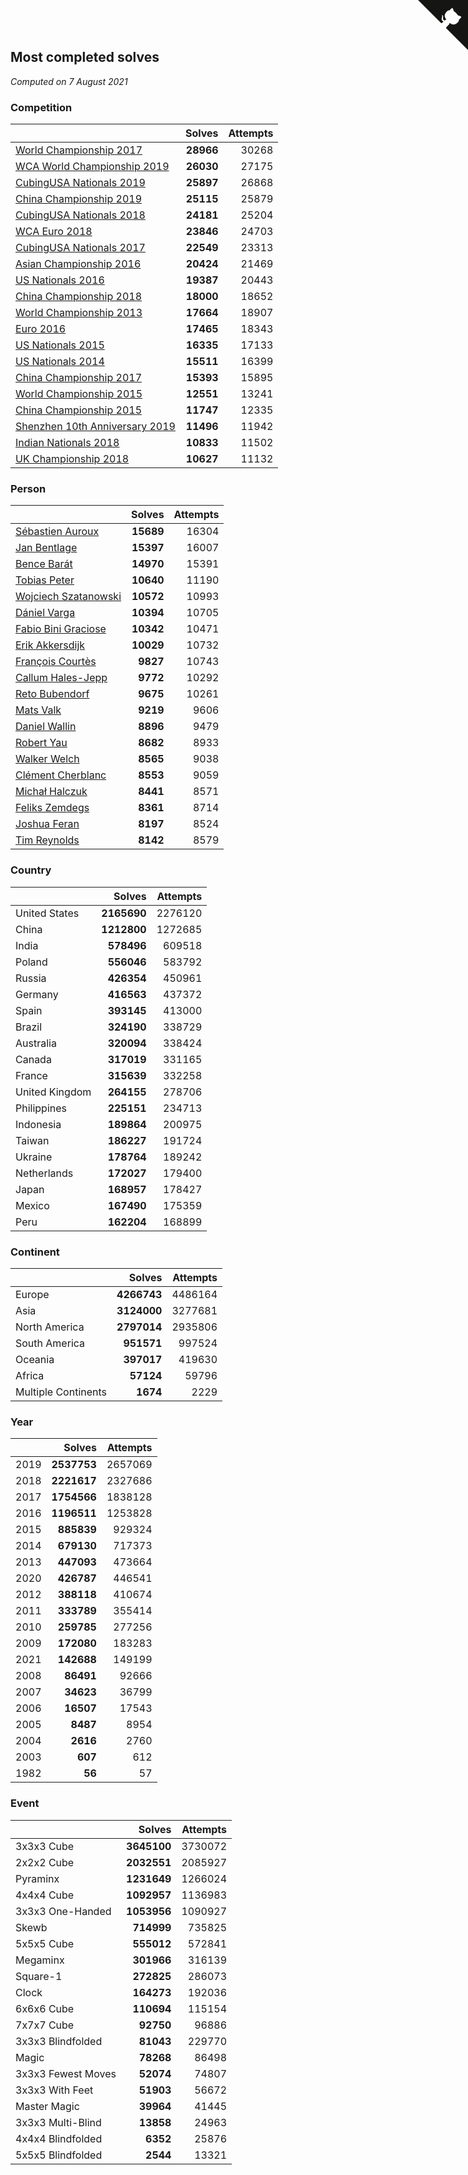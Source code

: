 ## Most completed solves

*Computed on  7 August 2021*


### Competition

|  | Solves | Attempts |
| :--- | ---: | ---: |
| [World Championship 2017](https://www.worldcubeassociation.org/competitions/WC2017) | **28966** | 30268 |
| [WCA World Championship 2019](https://www.worldcubeassociation.org/competitions/WC2019) | **26030** | 27175 |
| [CubingUSA Nationals 2019](https://www.worldcubeassociation.org/competitions/CubingUSANationals2019) | **25897** | 26868 |
| [China Championship 2019](https://www.worldcubeassociation.org/competitions/ChinaChampionship2019) | **25115** | 25879 |
| [CubingUSA Nationals 2018](https://www.worldcubeassociation.org/competitions/CubingUSANationals2018) | **24181** | 25204 |
| [WCA Euro 2018](https://www.worldcubeassociation.org/competitions/Euro2018) | **23846** | 24703 |
| [CubingUSA Nationals 2017](https://www.worldcubeassociation.org/competitions/CubingUSANationals2017) | **22549** | 23313 |
| [Asian Championship 2016](https://www.worldcubeassociation.org/competitions/AsianChampionship2016) | **20424** | 21469 |
| [US Nationals 2016](https://www.worldcubeassociation.org/competitions/USNationals2016) | **19387** | 20443 |
| [China Championship 2018](https://www.worldcubeassociation.org/competitions/ChinaChampionship2018) | **18000** | 18652 |
| [World Championship 2013](https://www.worldcubeassociation.org/competitions/WC2013) | **17664** | 18907 |
| [Euro 2016](https://www.worldcubeassociation.org/competitions/Euro2016) | **17465** | 18343 |
| [US Nationals 2015](https://www.worldcubeassociation.org/competitions/USNationals2015) | **16335** | 17133 |
| [US Nationals 2014](https://www.worldcubeassociation.org/competitions/USNationals2014) | **15511** | 16399 |
| [China Championship 2017](https://www.worldcubeassociation.org/competitions/ChinaChampionship2017) | **15393** | 15895 |
| [World Championship 2015](https://www.worldcubeassociation.org/competitions/WC2015) | **12551** | 13241 |
| [China Championship 2015](https://www.worldcubeassociation.org/competitions/ChinaChampionship2015) | **11747** | 12335 |
| [Shenzhen 10th Anniversary 2019](https://www.worldcubeassociation.org/competitions/Shenzhen10thAnniversary2019) | **11496** | 11942 |
| [Indian Nationals 2018](https://www.worldcubeassociation.org/competitions/IndianNationals2018) | **10833** | 11502 |
| [UK Championship 2018](https://www.worldcubeassociation.org/competitions/UKC2018) | **10627** | 11132 |

### Person

|  | Solves | Attempts |
| :--- | ---: | ---: |
| [Sébastien Auroux](https://www.worldcubeassociation.org/persons/2008AURO01) | **15689** | 16304 |
| [Jan Bentlage](https://www.worldcubeassociation.org/persons/2010BENT01) | **15397** | 16007 |
| [Bence Barát](https://www.worldcubeassociation.org/persons/2008BARA01) | **14970** | 15391 |
| [Tobias Peter](https://www.worldcubeassociation.org/persons/2014PETE03) | **10640** | 11190 |
| [Wojciech Szatanowski](https://www.worldcubeassociation.org/persons/2011SZAT01) | **10572** | 10993 |
| [Dániel Varga](https://www.worldcubeassociation.org/persons/2008VARG01) | **10394** | 10705 |
| [Fabio Bini Graciose](https://www.worldcubeassociation.org/persons/2010GRAC02) | **10342** | 10471 |
| [Erik Akkersdijk](https://www.worldcubeassociation.org/persons/2005AKKE01) | **10029** | 10732 |
| [François Courtès](https://www.worldcubeassociation.org/persons/2008COUR01) | **9827** | 10743 |
| [Callum Hales-Jepp](https://www.worldcubeassociation.org/persons/2012HALE01) | **9772** | 10292 |
| [Reto Bubendorf](https://www.worldcubeassociation.org/persons/2012BUBE01) | **9675** | 10261 |
| [Mats Valk](https://www.worldcubeassociation.org/persons/2007VALK01) | **9219** | 9606 |
| [Daniel Wallin](https://www.worldcubeassociation.org/persons/2013WALL03) | **8896** | 9479 |
| [Robert Yau](https://www.worldcubeassociation.org/persons/2009YAUR01) | **8682** | 8933 |
| [Walker Welch](https://www.worldcubeassociation.org/persons/2011WELC01) | **8565** | 9038 |
| [Clément Cherblanc](https://www.worldcubeassociation.org/persons/2014CHER05) | **8553** | 9059 |
| [Michał Halczuk](https://www.worldcubeassociation.org/persons/2006HALC01) | **8441** | 8571 |
| [Feliks Zemdegs](https://www.worldcubeassociation.org/persons/2009ZEMD01) | **8361** | 8714 |
| [Joshua Feran](https://www.worldcubeassociation.org/persons/2011FERA01) | **8197** | 8524 |
| [Tim Reynolds](https://www.worldcubeassociation.org/persons/2005REYN01) | **8142** | 8579 |

### Country

|  | Solves | Attempts |
| :--- | ---: | ---: |
| United States | **2165690** | 2276120 |
| China | **1212800** | 1272685 |
| India | **578496** | 609518 |
| Poland | **556046** | 583792 |
| Russia | **426354** | 450961 |
| Germany | **416563** | 437372 |
| Spain | **393145** | 413000 |
| Brazil | **324190** | 338729 |
| Australia | **320094** | 338424 |
| Canada | **317019** | 331165 |
| France | **315639** | 332258 |
| United Kingdom | **264155** | 278706 |
| Philippines | **225151** | 234713 |
| Indonesia | **189864** | 200975 |
| Taiwan | **186227** | 191724 |
| Ukraine | **178764** | 189242 |
| Netherlands | **172027** | 179400 |
| Japan | **168957** | 178427 |
| Mexico | **167490** | 175359 |
| Peru | **162204** | 168899 |

### Continent

|  | Solves | Attempts |
| :--- | ---: | ---: |
| Europe | **4266743** | 4486164 |
| Asia | **3124000** | 3277681 |
| North America | **2797014** | 2935806 |
| South America | **951571** | 997524 |
| Oceania | **397017** | 419630 |
| Africa | **57124** | 59796 |
| Multiple Continents | **1674** | 2229 |

### Year

|  | Solves | Attempts |
| :--- | ---: | ---: |
| 2019 | **2537753** | 2657069 |
| 2018 | **2221617** | 2327686 |
| 2017 | **1754566** | 1838128 |
| 2016 | **1196511** | 1253828 |
| 2015 | **885839** | 929324 |
| 2014 | **679130** | 717373 |
| 2013 | **447093** | 473664 |
| 2020 | **426787** | 446541 |
| 2012 | **388118** | 410674 |
| 2011 | **333789** | 355414 |
| 2010 | **259785** | 277256 |
| 2009 | **172080** | 183283 |
| 2021 | **142688** | 149199 |
| 2008 | **86491** | 92666 |
| 2007 | **34623** | 36799 |
| 2006 | **16507** | 17543 |
| 2005 | **8487** | 8954 |
| 2004 | **2616** | 2760 |
| 2003 | **607** | 612 |
| 1982 | **56** | 57 |

### Event

|  | Solves | Attempts |
| :--- | ---: | ---: |
| 3x3x3 Cube | **3645100** | 3730072 |
| 2x2x2 Cube | **2032551** | 2085927 |
| Pyraminx | **1231649** | 1266024 |
| 4x4x4 Cube | **1092957** | 1136983 |
| 3x3x3 One-Handed | **1053956** | 1090927 |
| Skewb | **714999** | 735825 |
| 5x5x5 Cube | **555012** | 572841 |
| Megaminx | **301966** | 316139 |
| Square-1 | **272825** | 286073 |
| Clock | **164273** | 192036 |
| 6x6x6 Cube | **110694** | 115154 |
| 7x7x7 Cube | **92750** | 96886 |
| 3x3x3 Blindfolded | **81043** | 229770 |
| Magic | **78268** | 86498 |
| 3x3x3 Fewest Moves | **52074** | 74807 |
| 3x3x3 With Feet | **51903** | 56672 |
| Master Magic | **39964** | 41445 |
| 3x3x3 Multi-Blind | **13858** | 24963 |
| 4x4x4 Blindfolded | **6352** | 25876 |
| 5x5x5 Blindfolded | **2544** | 13321 |


<a href="https://github.com/jonatanklosko/wca_statistics" class="github-corner" aria-label="View source on Github"><svg width="80" height="80" viewBox="0 0 250 250" style="fill:#151513; color:#fff; position: absolute; top: 0; border: 0; right: 0;" aria-hidden="true"><path d="M0,0 L115,115 L130,115 L142,142 L250,250 L250,0 Z"></path><path d="M128.3,109.0 C113.8,99.7 119.0,89.6 119.0,89.6 C122.0,82.7 120.5,78.6 120.5,78.6 C119.2,72.0 123.4,76.3 123.4,76.3 C127.3,80.9 125.5,87.3 125.5,87.3 C122.9,97.6 130.6,101.9 134.4,103.2" fill="currentColor" style="transform-origin: 130px 106px;" class="octo-arm"></path><path d="M115.0,115.0 C114.9,115.1 118.7,116.5 119.8,115.4 L133.7,101.6 C136.9,99.2 139.9,98.4 142.2,98.6 C133.8,88.0 127.5,74.4 143.8,58.0 C148.5,53.4 154.0,51.2 159.7,51.0 C160.3,49.4 163.2,43.6 171.4,40.1 C171.4,40.1 176.1,42.5 178.8,56.2 C183.1,58.6 187.2,61.8 190.9,65.4 C194.5,69.0 197.7,73.2 200.1,77.6 C213.8,80.2 216.3,84.9 216.3,84.9 C212.7,93.1 206.9,96.0 205.4,96.6 C205.1,102.4 203.0,107.8 198.3,112.5 C181.9,128.9 168.3,122.5 157.7,114.1 C157.9,116.9 156.7,120.9 152.7,124.9 L141.0,136.5 C139.8,137.7 141.6,141.9 141.8,141.8 Z" fill="currentColor" class="octo-body"></path></svg></a><style>.github-corner:hover .octo-arm{animation:octocat-wave 560ms ease-in-out}@keyframes octocat-wave{0%,100%{transform:rotate(0)}20%,60%{transform:rotate(-25deg)}40%,80%{transform:rotate(10deg)}}@media (max-width:500px){.github-corner:hover .octo-arm{animation:none}.github-corner .octo-arm{animation:octocat-wave 560ms ease-in-out}}</style>
